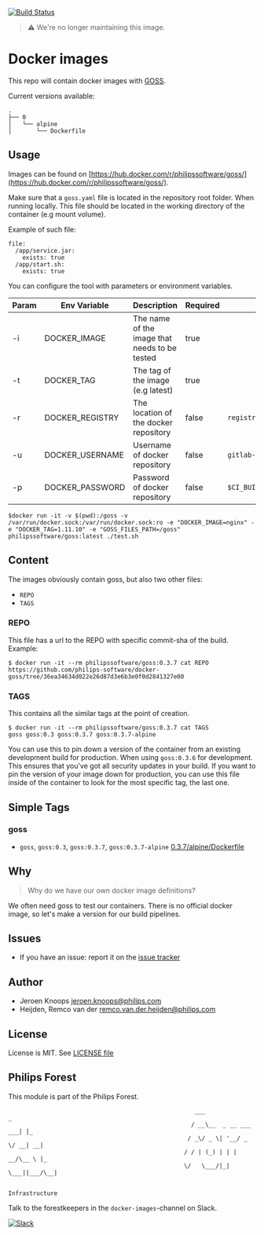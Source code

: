 [![Build Status](https://github.com/philips-software/docker-goss/workflows/build/badge.svg)](https://github.com/philips-software/docker-goss/actions/)

> ⚠️ We're no longer maintaining this image.

# Docker images

This repo will contain docker images with [GOSS](https://goss.rocks/).

Current versions available:
```
.
├── 0
│   └── alpine
│       └── Dockerfile
```
## Usage

Images can be found on [https://hub.docker.com/r/philipssoftware/goss/](https://hub.docker.com/r/philipssoftware/goss/).

Make sure that a `goss.yaml` file is located in the repository root folder.
When running locally. This file should be located in the working directory of the container (e.g mount volume).

Example of such file:

```
file:
  /app/service.jar:
    exists: true
  /app/start.sh:
    exists: true

```

You can configure the tool with parameters or environment variables.

Param | Env Variable    | Description                                   | Required  | Default
------|-----------------|-----------------------------------------------|-----------|-------------------------
-i    | DOCKER_IMAGE    | The name of the image that needs to be tested | true      |
-t    | DOCKER_TAG      | The tag of the image (e.g latest)             | true      |
-r    | DOCKER_REGISTRY | The location of the docker repository         | false     | `registry.hub.docker.com` 
-u    | DOCKER_USERNAME | Username of docker repository                 | false     | `gitlab-ci-token` 
-p    | DOCKER_PASSWORD | Password of docker repository                 | false     | `$CI_BUILD_TOKEN`


```
$docker run -it -v $(pwd):/goss -v /var/run/docker.sock:/var/run/docker.sock:ro -e "DOCKER_IMAGE=nginx" -e "DOCKER_TAG=1.11.10" -e "GOSS_FILES_PATH=/goss" philipssoftware/goss:latest ./test.sh

```


## Content

The images obviously contain goss, but also two other files:
- `REPO`
- `TAGS`

### REPO

This file has a url to the REPO with specific commit-sha of the build.
Example: 

```
$ docker run -it --rm philipssoftware/goss:0.3.7 cat REPO
https://github.com/philips-software/docker-goss/tree/36ea34634d022e26d87d3e6b3e0f0d2841327e00
```

### TAGS

This contains all the similar tags at the point of creation. 

```
$ docker run -it --rm philipssoftware/goss:0.3.7 cat TAGS
goss goss:0.3 goss:0.3.7 goss:0.3.7-alpine
```

You can use this to pin down a version of the container from an existing development build for production. When using `goss:0.3.6` for development. This ensures that you've got all security updates in your build. If you want to pin the version of your image down for production, you can use this file inside of the container to look for the most specific tag, the last one.

## Simple Tags

### goss
- `goss`, `goss:0.3`, `goss:0.3.7`, `goss:0.3.7-alpine` [0.3.7/alpine/Dockerfile](0.3.7/alpine/Dockerfile)

## Why

> Why do we have our own docker image definitions?

We often need goss to test our containers. There is no official docker image, so let's make a version for our build pipelines.

## Issues

- If you have an issue: report it on the [issue tracker](https://github.com/philips-software/goss/issues)

## Author

- Jeroen Knoops <jeroen.knoops@philips.com>
- Heijden, Remco van der <remco.van.der.heijden@philips.com>

## License

License is MIT. See [LICENSE file](LICENSE.md)

## Philips Forest

This module is part of the Philips Forest.

```
                                                     ___                   _
                                                    / __\__  _ __ ___  ___| |_
                                                   / _\/ _ \| '__/ _ \/ __| __|
                                                  / / | (_) | | |  __/\__ \ |_
                                                  \/   \___/|_|  \___||___/\__|  

                                                                 Infrastructure
```

Talk to the forestkeepers in the `docker-images`-channel on Slack.

[![Slack](https://philips-software-slackin.now.sh/badge.svg)](https://philips-software-slackin.now.sh)
